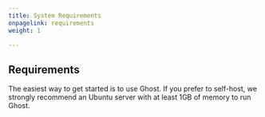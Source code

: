 ```yaml
---
title: System Requirements
onpagelink: requirements
weight: 1

---
```


Requirements
------------

The easiest way to get started is to use Ghost. If you prefer to self-host, we strongly recommend an Ubuntu server with at least 1GB of memory to run Ghost.

